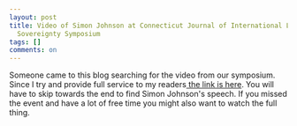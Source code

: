 ```yaml
---
layout: post
title: Video of Simon Johnson at Connecticut Journal of International Law Financing
  Sovereignty Symposium
tags: []
comments: on
---
```

Someone came to this blog searching for the video from our symposium. Since I try and provide full service to my readers<a href="http://media.law.uconn.edu/mediasite/Viewer/?peid=ecd1cc26de9442128aee759516bafb2b1d"> the link is here</a>. You will have to skip towards the end to find Simon Johnson's speech. If you missed the event and have a lot of free time you might also want to watch the full thing.
